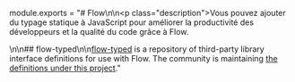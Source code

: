 module.exports = "# Flow\n\n<p class=\"description\">Vous pouvez ajouter du typage statique à JavaScript pour améliorer la productivité des développeurs et la qualité du code grâce à Flow.</p>\n\n## flow-typed\n\n[flow-typed](https://github.com/flowtype/flow-typed) is a repository of third-party library interface definitions for use with Flow. The community is maintaining [the definitions under this project](https://github.com/flow-typed/flow-typed/tree/master/definitions/npm/%40material-ui)."